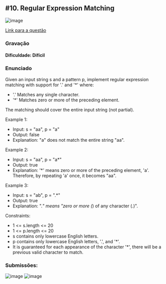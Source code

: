 ## #10. Regular Expression Matching

![image](https://github.com/user-attachments/assets/3618646b-f17c-463c-8810-345ec7b53d24)

[Link para a questão](https://leetcode.com/problems/regular-expression-matching/description/)

### Gravação

#### Dificuldade: Difícil

### Enunciado

Given an input string s and a pattern p, implement regular expression matching with support for '.' and '*' where:

- '.' Matches any single character.​​​​
- '*' Matches zero or more of the preceding element.

The matching should cover the entire input string (not partial).

Example 1:

- Input: s = "aa", p = "a"
- Output: false
- Explanation: "a" does not match the entire string "aa".

Example 2:

- Input: s = "aa", p = "a*"
- Output: true
- Explanation: '*' means zero or more of the preceding element, 'a'. Therefore, by repeating 'a' once, it becomes "aa".

Example 3:

- Input: s = "ab", p = ".*"
- Output: true
- Explanation: ".*" means "zero or more (*) of any character (.)".


Constraints:

- 1 <= s.length <= 20
- 1 <= p.length <= 20
- s contains only lowercase English letters.
- p contains only lowercase English letters, '.', and '*'.
- It is guaranteed for each appearance of the character '*', there will be a previous valid character to match.


### Submissões: 
![image](https://github.com/user-attachments/assets/1d49a192-191e-4bc9-bfa6-16aa8bdb6b6b)
![image](https://github.com/user-attachments/assets/a1b9d54d-40d2-4dbf-a60b-b8696a07e014)






